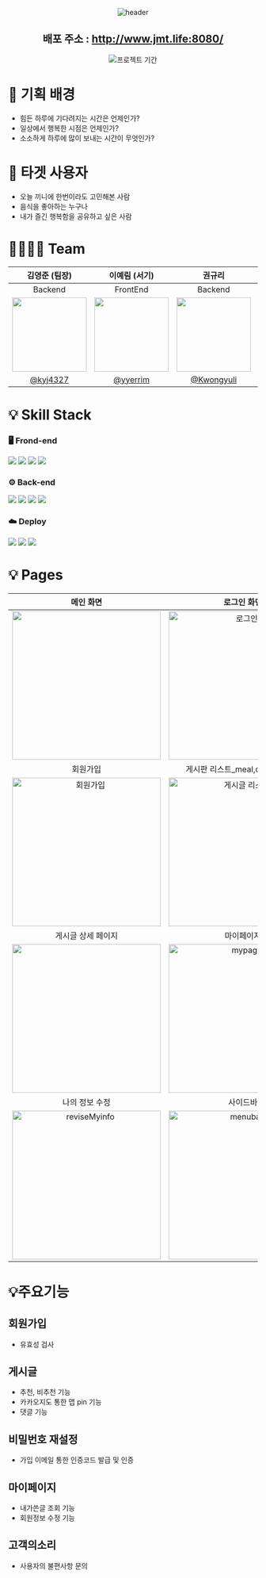 <div align="center">


![header](https://github.com/user-attachments/assets/431c23d1-ae5f-41e6-9d91-52e5cbd554ca)

</div>

<div align="center">

## 배포 주소 : http://www.jmt.life:8080/

![프로젝트 기간](https://img.shields.io/badge/프로젝트_기간-2024--06--28_~_2024--07--08-F5F5DC)

</div>

# 📃 기획 배경
- 힘든 하루에 기다려지는 시간은 언제인가?
- 일상에서 행복한 시점은 언제인가?
- 소소하게 하루에 많이 보내는 시간이 무엇인가?

# 🎯 타겟 사용자
- 오늘 끼니에 한번이라도 고민해본 사람
- 음식을 좋아하는 누구나
- 내가 즐긴 행복함을 공유하고 싶은 사람


# 👨‍👩‍👦‍👦 Team
<div align="center">


|김영준 (팀장)|이예림 (서기)|                                                  권규리                                                  |                                                  노형석                                                  |
|:-:|:-:|:-----------------------------------------------------------------------------------------------------:|:-----------------------------------------------------------------------------------------------------:|
|Backend|FrontEnd|Backend|Backend|
|<img src="https://avatars.githubusercontent.com/u/108052178?v=4" width=150>|<img src="https://avatars.githubusercontent.com/u/170378261?v=4" width=150>| <img src="https://avatars.githubusercontent.com/u/132189853?v=4" width=150> | <img src="https://avatars.githubusercontent.com/u/160802068?v=4" width=150> |
|[@kyj4327](https://github.com/kyj4327)|[@yyerrim](https://github.com/yyerrim)|                              [@Kwongyuli](https://github.com/Kwongyuli)                               |                                 [@bro-sn](https://github.com/bro-sn)                                  |

</div>

# 💡 Skill Stack


<div style="text-align: left;">

### 🖥️ ️Frond-end

<img src="https://img.shields.io/badge/thymeleaf-005F0F?style=for-the-badge&logo=thymeleaf&logoColor=white" style="display: inline-block;">
<img src="https://img.shields.io/badge/javascript-F7DF1E?style=for-the-badge&logo=javascript&logoColor=white" style="display: inline-block;">
<img src="https://img.shields.io/badge/html5-E34F26?style=for-the-badge&logo=html5&logoColor=white" style="display: inline-block;">
<img src="https://img.shields.io/badge/Css-1572B6?style=for-the-badge&logo=Css3&logoColor=white" style="display: inline-block;">

</div>

### ⚙️ ️Back-end

<div style="text-align: left;">

<img src="https://img.shields.io/badge/java-6DB33F?style=for-the-badge&logo=java&logoColor=white&logoWidth=30" style="display: inline-block;">
<img src="https://img.shields.io/badge/Spring Boot-6DB33F?style=for-the-badge&logo=Spring Boot&logoColor=white" style="display: inline-block;">
<img src="https://img.shields.io/badge/JPA-6DB33F?style=for-the-badge&logo=java&logoColor=white" style="display: inline-block;">
<img src="https://img.shields.io/badge/MySQL-4479A1?style=for-the-badge&logo=mysql&logoColor=white" style="display: inline-block;">

</div>

### ☁️️ ️Deploy

<div style="text-align: left;">

<img src="https://img.shields.io/badge/AWS-232F3E?style=for-the-badge&logo=amazonaws&logoColor=white" style="display: inline-block;">
<img src="https://img.shields.io/badge/amazonec2-FF9900?style=for-the-badge&logo=amazonec2&logoColor=white" style="display: inline-block;">
<img src="https://img.shields.io/badge/amazons3-569A31?style=for-the-badge&logo=amazons3&logoColor=white" style="display: inline-block;">

</div>



# 💡 Pages

<div align="center">

|                                                          메인 화면                                                           |                                                            로그인 화면                                                            |
|:------------------------------------------------------------------------------------------------------------------------:|:----------------------------------------------------------------------------------------------------------------------------:|
|         <img width="300" src="https://github.com/user-attachments/assets/267dd7b4-ad43-40c6-9a68-abbf52bdff84"/>         |    <img width="300" alt="로그인" src="https://github.com/user-attachments/assets/446cf308-0788-4042-a9dc-0344ffb086e2">     |
|                                                           회원가입                                                           |                                                   게시판 리스트_meal,dessert,pub                                                   |
| <img width="300" alt="회원가입" src="https://github.com/user-attachments/assets/38aa3dbd-1603-4bca-83a1-66eb73d9175d"> | <img width="300" alt="게시글 리스트" src="https://github.com/user-attachments/assets/555a8bfd-7952-4603-ba3e-db158c2ad46c"> |
|                                                        게시글 상세 페이지                                                        |                                                            마이페이지                                                             |
|        <img width="300" src="https://github.com/user-attachments/assets/ca7f7485-13c6-4ec0-b742-5eef27cd2668" />         |                                       <img width="300" alt="mypage" src="https://github.com/user-attachments/assets/19c3daee-1adc-407e-a53a-10f9eba1baab">         |
|                                                         나의 정보 수정                                                         |                                                             사이드바                                                             |
|       <img width="300" alt="reviseMyinfo" src="https://github.com/user-attachments/assets/6ab6ead1-5c9f-431e-9d33-4f7102027611"> |                  <img width="300" alt="menubar" src="https://github.com/user-attachments/assets/8af1a452-6583-462b-9e72-14c2248a84ee"> |

</div>


# 💡주요기능

## 회원가입
- 유효성 검사

## 게시글
- 추천, 비추천 기능
- 카카오지도 통한 맵 pin 기능
- 댓글 기능

## 비밀번호 재설정
- 가입 이메일 통한 인증코드 발급 및 인증

## 마이페이지
- 내가쓴글 조회 기능
- 회원정보 수정 기능

## 고객의소리
- 사용자의 불편사항 문의
